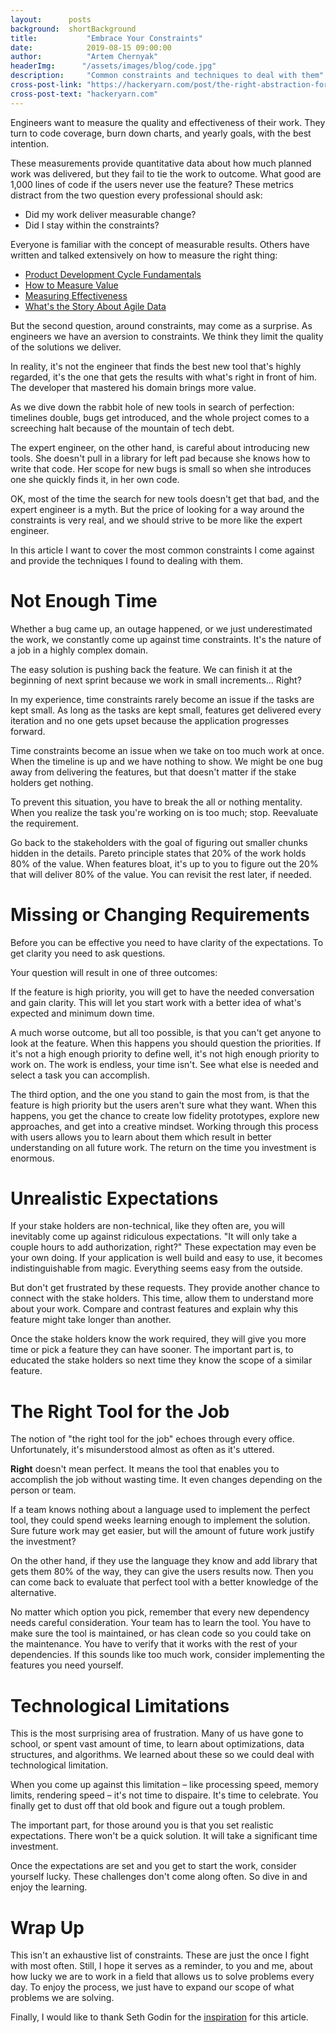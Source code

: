 ```yaml
---
layout:      posts
background:  shortBackground
title:           "Embrace Your Constraints"
date:            2019-08-15 09:00:00
author:          "Artem Chernyak"
headerImg:      "/assets/images/blog/code.jpg"
description:     "Common constraints and techniques to deal with them"
cross-post-link: "https://hackeryarn.com/post/the-right-abstraction-for-lambdas/"
cross-post-text: "hackeryarn.com"
---
```


Engineers want to measure the quality and effectiveness of their work. They turn to code coverage, burn down charts, and yearly goals, with the best intention.

These measurements provide quantitative data about how much planned work was delivered, but they fail to tie the work to outcome. What good are 1,000 lines of code if the users never use the feature? These metrics distract from the two question every professional should ask:

-   Did my work deliver measurable change?
-   Did I stay within the constraints?

Everyone is familiar with the concept of measurable results. Others have written and talked extensively on how to measure the right thing: 

-   [Product Development Cycle Fundamentals](https://blog.ycombinator.com/product-development-cycle-fundamentals/)
-   [How to Measure Value](https://www.thoughtworks.com/insights/blog/how-measure-value)
-   [Measuring Effectiveness](https://medium.com/@LyndhurstGroup/measuring-effectiveness-fe84b08d9035)
-   [What's the Story About Agile Data](https://www.agilealliance.org/resources/videos/whats-the-story-about-agile-data/)

But the second question, around constraints, may come as a surprise. As engineers we have an aversion to constraints. We think they limit the quality of the solutions we deliver.

In reality, it's not the engineer that finds the best new tool that's highly regarded, it's the one that gets the results with what's right in front of him. The developer that mastered his domain brings more value.

As we dive down the rabbit hole of new tools in search of perfection: timelines double, bugs get introduced, and the whole project comes to a screeching halt because of the mountain of tech debt.

The expert engineer, on the other hand, is careful about introducing new tools. She doesn't pull in a library for left pad because she knows how to write that code. Her scope for new bugs is small so when she introduces one she quickly finds it, in her own code.

OK, most of the time the search for new tools doesn't get that bad, and the expert engineer is a myth. But the price of looking for a way around the constraints is very real, and we should strive to be more like the expert engineer.

In this article I want to cover the most common constraints I come against and provide the techniques I found to dealing with them.

# Not Enough Time

Whether a bug came up, an outage happened, or we just underestimated the work, we constantly come up against time constraints. It's the nature of a job in a highly complex domain.

The easy solution is pushing back the feature. We can finish it at the beginning of next sprint because we work in small increments&#x2026; Right?

In my experience, time constraints rarely become an issue if the tasks are kept small. As long as the tasks are kept small, features get delivered every iteration and no one gets upset because the application progresses forward.

Time constraints become an issue when we take on too much work at once. When the timeline is up and we have nothing to show. We might be one bug away from delivering the features, but that doesn't matter if the stake holders get nothing.

To prevent this situation, you have to break the all or nothing mentality. When you realize the task you're working on is too much; stop. Reevaluate the requirement.

Go back to the stakeholders with the goal of figuring out smaller chunks hidden in the details. Pareto principle states that 20% of the work holds 80% of the value. When features bloat, it's up to you to figure out the 20% that will deliver 80% of the value. You can revisit the rest later, if needed.

# Missing or Changing Requirements

Before you can be effective you need to have clarity of the expectations. To get clarity you need to ask questions.

Your question will result in one of three outcomes:

If the feature is high priority, you will get to have the needed conversation and gain clarity. This will let you start work with a better idea of what's expected and minimum down time.

A much worse outcome, but all too possible, is that you can't get anyone to look at the feature. When this happens you should question the priorities. If it's not a high enough priority to define well, it's not high enough priority to work on. The work is endless, your time isn't. See what else is needed and select a task you can accomplish.

The third option, and the one you stand to gain the most from, is that the feature is high priority but the users aren't sure what they want. When this happens, you get the chance to create low fidelity prototypes, explore new approaches, and get into a creative mindset. Working through this process with users allows you to learn about them which result in better understanding on all future work. The return on the time you investment is enormous.

# Unrealistic Expectations

If your stake holders are non-technical, like they often are, you will inevitably come up against ridiculous expectations. "It will only take a couple hours to add authorization, right?" These expectation may even be your own doing. If your application is well build and easy to use, it becomes indistinguishable from magic. Everything seems easy from the outside.

But don't get frustrated by these requests. They provide another chance to connect with the stake holders. This time, allow them to understand more about your work. Compare and contrast features and explain why this feature might take longer than another.

Once the stake holders know the work required, they will give you more time or pick a feature they can have sooner. The important part is, to educated the stake holders so next time they know the scope of a similar feature.

# The Right Tool for the Job

The notion of "the right tool for the job" echoes through every office. Unfortunately, it's misunderstood almost as often as it's uttered.

**Right** doesn't mean perfect. It means the tool that enables you to accomplish the job without wasting time. It even changes depending on the person or team.

If a team knows nothing about a language used to implement the perfect tool, they could spend weeks learning enough to implement the solution. Sure future work may get easier, but will the amount of future work justify the investment?

On the other hand, if they use the language they know and add library that gets them 80% of the way, they can give the users results now. Then you can come back to evaluate that perfect tool with a better knowledge of the alternative.

No matter which option you pick, remember that every new dependency needs careful consideration. Your team has to learn the tool. You have to make sure the tool is maintained, or has clean code so you could take on the maintenance. You have to verify that it works with the rest of your dependencies. If this sounds like too much work, consider implementing the features you need yourself.

# Technological Limitations

This is the most surprising area of frustration. Many of us have gone to school, or spent vast amount of time, to learn about optimizations, data structures, and algorithms. We learned about these so we could deal with technological limitation.

When you come up against this limitation &#x2013; like processing speed, memory limits, rendering speed &#x2013; it's not time to dispaire. It's time to celebrate. You finally get to dust off that old book and figure out a tough problem.

The important part, for those around you is that you set realistic expectations. There won't be a quick solution. It will take a significant time investment.

Once the expectations are set and you get to start the work, consider yourself lucky. These challenges don't come along often. So dive in and enjoy the learning.

# Wrap Up

This isn't an exhaustive list of constraints. These are just the once I fight with most often. Still, I hope it serves as a reminder, to you and me, about how lucky we are to work in a field that allows us to solve problems every day. To enjoy the process, we just have to expand our scope of what problems we are solving.

Finally, I would like to thank Seth Godin for the [inspiration](https://seths.blog/2019/06/constraints-and-measurement/) for this article.
